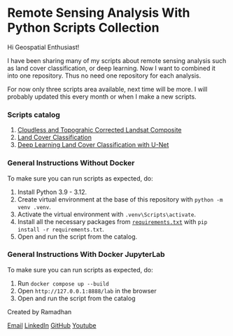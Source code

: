 # Remote Sensing Analysis With Python Scripts Collection #

Hi Geospatial Enthusiast!

I have been sharing many of my scripts about remote sensing analysis such as land cover classification, or deep learning. Now I want to combined it into one repository. Thus no need one repository for each analysis.

For now only three scripts area available, next time will be more. I will probably updated this every month or when I make a new scripts.

### Scripts catalog ###
1. [Cloudless and Topograhic Corrected Landsat Composite](scripts/landsat_cloudless_topographic/landsat_cloudless_topographic.ipynb)
2. [Land Cover Classification](scripts/landcover_classification/landcover_classification.ipynb)
3. [Deep Learning Land Cover Classification with U-Net](scripts/deeplearning_landcover_classification_unet/modelling.ipynb)

### General Instructions Without Docker ###
To make sure you can run scripts as expected, do:
1. Install Python 3.9 - 3.12.
2. Create virtual environment at the base of this repository with `python -m venv .venv`.
3. Activate the virtual environment with `.venv\Scripts\activate`.
4. Install all the necessary packages from [`requirements.txt`](requirements.txt) with `pip install -r requirements.txt`.
5. Open and run the script from the catalog.

### General Instructions With Docker JupyterLab ###
To make sure you can run scripts as expected, do:
1. Run `docker compose up --build`
2. Open `http://127.0.0.1:8888/lab` in the browser
3. Open and run the script from the catalog

Created by Ramadhan

[Email](ramiqcom@gmail.com)
[LinkedIn](https://linkedin.com/in/ramiqcom)
[GitHub](https://github.com/ramiqcom)
[Youtube](https://youtube.com/@ramiqcom)
